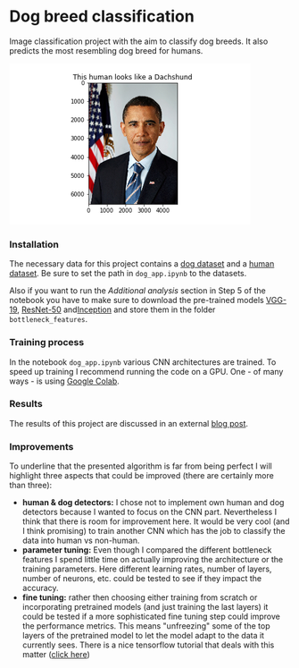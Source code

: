 # Dog breed classification
Image classification project with the aim to classify dog breeds. It also predicts the most resembling dog breed for humans.

![obama](/images/obama.png)

### Installation

The necessary data for this project contains a [dog dataset](https://s3-us-west-1.amazonaws.com/udacity-aind/dog-project/dogImages.zip) and a [human dataset](http://vis-www.cs.umass.edu/lfw/lfw.tgz). Be sure to set the path in `dog_app.ipynb` to the datasets.

Also if you want to run the *Additional analysis* section in Step 5 of the notebook you have to make sure to download the pre-trained models [VGG-19](https://s3-us-west-1.amazonaws.com/udacity-aind/dog-project/DogVGG19Data.npz), [ResNet-50](https://s3-us-west-1.amazonaws.com/udacity-aind/dog-project/DogResnet50Data.npz) and[Inception](https://s3-us-west-1.amazonaws.com/udacity-aind/dog-project/DogInceptionV3Data.npz) and store them in the folder `bottleneck_features`.

### Training process

In the notebook `dog_app.ipynb` various CNN architectures are trained. To speed up training I recommend running the code on a GPU. One - of many ways - is using [Google Colab](https://colab.research.google.com/).

### Results

The results of this project are discussed in an external [blog post](https://pirnerjonas.github.io/2020/04/17/dog-breed.html).

### Improvements

To underline that the presented algorithm is far from being perfect I will highlight three aspects that could be improved (there are certainly more than three):

- **human & dog detectors:** I chose not to implement own human and dog detectors because I wanted to focus on the CNN part. Nevertheless I think that there is room for improvement here. It would be very cool (and I think promising) to train another CNN which has the job to classify the data into human vs non-human.  
- **parameter tuning:** Even though I compared the different bottleneck features I spend little time on actually improving the architecture or the training parameters. Here different learning rates, number of layers, number of neurons, etc. could be tested to see if they impact the accuracy.
- **fine tuning:** rather then choosing either training from scratch or incorporating pretrained models (and just training the last layers) it could be tested if a more sophisticated fine tuning step could improve the performance metrics. This means "unfreezing" some of the top layers of the pretrained model to let the model adapt to the data it currently sees. There is a nice tensorflow tutorial that deals with this matter ([click here](https://www.tensorflow.org/tutorials/images/transfer_learning))
